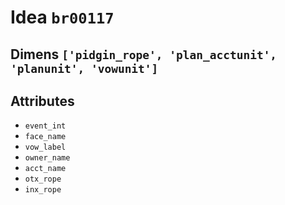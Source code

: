 # Idea `br00117`

## Dimens `['pidgin_rope', 'plan_acctunit', 'planunit', 'vowunit']`

## Attributes
- `event_int`
- `face_name`
- `vow_label`
- `owner_name`
- `acct_name`
- `otx_rope`
- `inx_rope`
